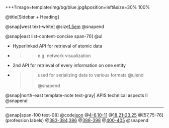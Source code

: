 +++?image=template/img/bg/blue.jpg&position=left&size=30% 100%

@title[Sidebar + Heading]

@snap[west text-white]
@size[1.5em](APIs)
@snapend

@snap[east list-content-concise span-70]
@ul
- Hyperlinked API for retrieval of atomic data
- >> e.g. network visualization
- 2nd API for retrieval of every information on one entity
- >> used for serializing data to various formats
@ulend
<br><br>
@snapend

@snap[north-east template-note text-gray]
APIS technical aspects II
@snapend

---
@snap[span-100 text-08]
@code[json](data/api2_json.json)
@[4-6,10-11](metadata)
@[18,21-23,25](Labels)
@[57,75-76](profession labels)
@[383-384,386](relations)
@[388-398](annotations)
@[400-405](revisions)
@snapend
